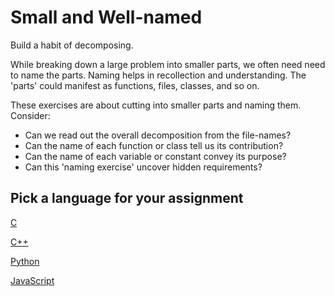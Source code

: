 # Small and Well-named

Build a habit of decomposing.

While breaking down a large problem into smaller parts,
we often need need to name the parts.
Naming helps in recollection and understanding.
The 'parts' could manifest as functions, files, classes, and so on.

These exercises are about cutting into smaller parts and naming them.
Consider:

- Can we read out the overall decomposition from the file-names?
- Can the name of each function or class tell us its contribution?
- Can the name of each variable or constant convey its purpose?
- Can this 'naming exercise' uncover hidden requirements?

## Pick a language for your assignment

[C](https://classroom.github.com/a/pmhY7GYs)

[C++](https://classroom.github.com/a/FfQJu9GF)

[Python](https://classroom.github.com/a/E1sQ6Loe)

[JavaScript](https://classroom.github.com/a/tLPDhOqP)
